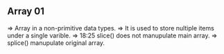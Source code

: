 ## Array 01

=> Array in a non-primitive data types. 
=> It is used to store nultiple items under a single varible. 
=> 18:25 slice() does not manupulate main array.
=> splice() manupulate original array.



